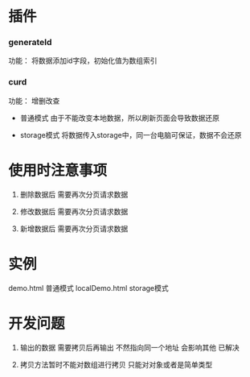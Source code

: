 # 插件

### generateId
功能： 将数据添加id字段，初始化值为数组索引



### curd 
功能： 增删改查

- 普通模式
由于不能改变本地数据，所以刷新页面会导致数据还原

- storage模式
将数据传入storage中，同一台电脑可保证，数据不会还原



# 使用时注意事项
1. 删除数据后 需要再次分页请求数据

2. 修改数据后 需要再次分页请求数据

3. 新增数据后 需要再次分页请求数据


# 实例 
demo.html  普通模式 
localDemo.html storage模式


# 开发问题
1. 输出的数据 需要拷贝后再输出 不然指向同一个地址 会影响其他
已解决

2. 拷贝方法暂时不能对数组进行拷贝  只能对对象或者是简单类型
